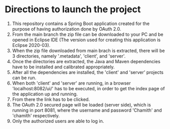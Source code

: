 # Directions to launch the project

1. This repository contains a Spring Boot application created for the purpose of having authorization done by OAuth 2.0.
2. From the main branch the zip file can be downloaded to your PC and be opened in Eclipse IDE (The version used for creating this application is Eclipse 2020-03).
3. When the zip file downloaded from main brach is extracted, there will be 3 directories, namely '.metadata', 'client', and 'server'.
4. Once the directories are extracted, the Java and Maven dependencies have to be installed and calibrated appropriately.
5. After all the dependencies are installed, the 'client' and 'server' projects can be run.
6. When both 'client' and 'server' are running, in a browser 'localhost:8082/ui/' has to be executed, in order to get the index page of the application up and running.
7. From there the link has to be clicked.
8. The OAuth 2.0 secured page will be loaded (server side), which is running in port 8081, where the username and password 'Chamith' and 'chamith' respectively.
9. Only the authorized users are able to log in.
